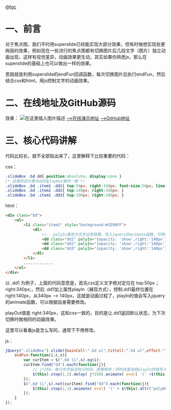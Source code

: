 @[toc](基于superslide的文字动画全屏焦点图)

# 一、前言

对于焦点图，我们平时用superslide已经能实现大部分效果，但有时候想实现些更绚丽的效果，例如现在一些流行的焦点图都有切换图片后几段文字（图片）独立动画出现，这样有视觉差异，动画效果更生动，其实如果你熟悉js，那么在superslide的基础上也可以做出一样的效果。

思路就是利用superslide的endFun回调函数，每次切换图片后执行endFun，然后结合css和html，用js控制文字的动画效果。

# 二、在线地址及GitHub源码
效果：
![在这里插入图片描述](https://img-blog.csdnimg.cn/20191015135630642.gif)
[-->在线演示地址](https://lujingtao.github.io/full-screen-text-animation-useing-superslide/)
[-->GitHub地址](https://github.com/lujingtao/full-screen-text-animation-useing-superslide)


# 三、核心代码讲解
代码比较长，就不全部贴出来了，这里解释下比较重要的代码：

css：

```css
.slideBox .bd dd{ position:absolute; display:none }
/* 这里的定位需与dd的playOut属性一致 */
.slideBox .bd .item1 .dd1{ top:50px; right:340px; font-size:50px; line-height:150%;   }
.slideBox .bd .item1 .dd2{ top:140px; right:340px; }
.slideBox .bd .item1 .dd3{ top:190px; right:340px; }
```

html：
```html
<div class="bd">
    <ul>
        <li class="item1" style="background:#1E90FF">
            <dl>
                <!-- palyIn属性为文字出现效果，写入jquery的animate函数，可按需修改。 palyOut属性要与css定义一致，用于返回到默认状态 -->
                <dd class="dd1" palyIn="{opacity: 'show',right:'140px'}" palyOut="{opacity: 'hide',right:'340px'}">《变4》全球3亿夺冠</dd>
                <dd class="dd2" palyIn="{opacity: 'show',right:'140px'}" palyOut="{opacity: 'hide',right:'340px'}">中国内地票房持平北美</dd>
                <dd class="dd3" palyIn="{opacity: 'show',right:'140px'}" palyOut="{opacity: 'hide',right:'340px'}">《变形金刚4》上周五中美同步上映</dd>
            </dl>
        </li>
        .............
    </ul>
</div>
```
以 .dd1 为例子，上面的代码意思是，首先css定义文字绝对定位在 top:50px； right:340px;，然后 .dd1加上属性playIn（展现方式），控制.dd1最终位置在 right:140px，从340px --> 140px，这就是动画过程了，playIn的值会写入jquery的animate函数，可以根据自身需要修改。

playOut值是 right:340px，这和css一致的，目的是让.dd1返回默认状态，为下次切换时做相同的动画效果。

这里可以看看js是怎么写的，通常下不用修改。

js：

```js
jQuery(".slideBox").slide({mainCell:".bd ul",titCell:".hd ul",effect:"fold", autoPage:"<li></li>",autoPlay:true,interTime:5000,
    endFun:function(i,c,s){
        var curItem = $(".bd li",s).eq(i);
        curItem.find("dd").each(function(j){
            // j*250，每行文字延迟执行时间，按需修改；同时这里会把playIn的值写入animate动画函数
            $(this).stop(1,1).delay( j*250).animate( eval( '(' +$(this).attr("palyIn") +')' )); 
        });
        $(".bd li",s).not(curItem).find("dd").each(function(j){
            $(this).stop(1,1).animate( eval( '(' + $(this).attr("palyOut")  +')' ) )
        });
    }
});
```
